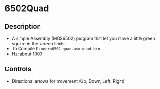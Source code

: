 # 6502Quad

## Description
- A simple Assembly (MOS6502) program that let you move a little green square in the screen limits.  
- To Compile It: ```necro6502 quad.asm quad.bin```  
- Hz: about 1000  
## Controls
- Directional arrows for movement (Up, Down, Left, Right) 
